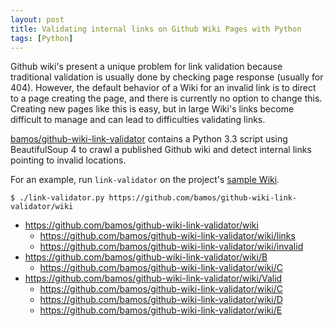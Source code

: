 ```yaml
---
layout: post
title: Validating internal links on Github Wiki Pages with Python
tags: [Python]
---
```


Github wiki's present a unique problem for link validation because traditional
validation is usually done by checking page response (usually for 404).
However, the default behavior of a Wiki for an invalid link is to direct to a
page creating the page, and there is currently no option to change this.
Creating new pages like this is easy, but in large Wiki's links become
difficult to manage and can lead to difficulties validating links.

[bamos/github-wiki-link-validator][repo] contains 
a Python 3.3 script using BeautifulSoup 4
to crawl a published Github wiki and detect
internal links pointing to invalid locations.

For an example, run `link-validator` on the project's
[sample Wiki](https://github.com/bamos/github-wiki-link-validator/wiki).


```
$ ./link-validator.py https://github.com/bamos/github-wiki-link-validator/wiki
```

+ https://github.com/bamos/github-wiki-link-validator/wiki
  + https://github.com/bamos/github-wiki-link-validator/wiki/links
  + https://github.com/bamos/github-wiki-link-validator/wiki/invalid
+ https://github.com/bamos/github-wiki-link-validator/wiki/B
  + https://github.com/bamos/github-wiki-link-validator/wiki/C
+ https://github.com/bamos/github-wiki-link-validator/wiki/Valid
  + https://github.com/bamos/github-wiki-link-validator/wiki/C
  + https://github.com/bamos/github-wiki-link-validator/wiki/D
  + https://github.com/bamos/github-wiki-link-validator/wiki/E


[repo]: https://github.com/bamos/github-wiki-link-validator
